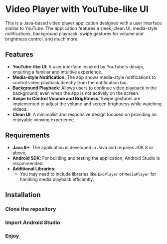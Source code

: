 # Video Player with YouTube-like UI

This is a Java-based video player application designed with a user interface similar to YouTube. The application features a sleek, clean UI, media-style notifications, background playback, swipe gestures for volume and brightness control, and much more. 

## Features

- **YouTube-like UI**: A user interface inspired by YouTube's design, ensuring a familiar and intuitive experience.
- **Media-style Notification**: The app shows media-style notifications to control video playback directly from the notification bar.
- **Background Playback**: Allows users to continue video playback in the background, even when the app is not actively on the screen.
- **Swipe to Control Volume and Brightness**: Swipe gestures are implemented to adjust the volume and screen brightness while watching videos.
- **Clean UI**: A minimalist and responsive design focused on providing an enjoyable viewing experience.

## Requirements

- **Java 8+**: The application is developed in Java and requires JDK 8 or above.
- **Android SDK**: For building and testing the application, Android Studio is recommended.
- **Additional Libraries**: 
  - You may need to include libraries like `ExoPlayer` or `MediaPlayer` for handling media playback efficiently.

## Installation

### Clone the repository


### Import Android Studio 

### Enjoy
